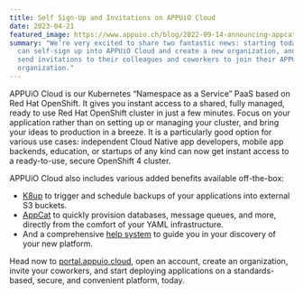 ```yaml
---
title: Self Sign-Up and Invitations on APPUiO Cloud
date: 2023-04-21
featured_image: https://www.appuio.ch/blog/2022-09-14-announcing-appcat-on-appuio-cloud/appuio-slides-4-.png
summary: "We’re very excited to share two fantastic news: starting today, users
  can self-sign up into APPUiO Cloud and create a new organization, and also
  send invitations to their colleagues and coworkers to join their APPUiO Cloud
  organization."
---
```

APPUiO Cloud is our Kubernetes “Namespace as a Service” PaaS based on Red Hat OpenShift. It gives you instant access to a shared, fully managed, ready to use Red Hat OpenShift cluster in just a few minutes. Focus on your application rather than on setting up or managing your cluster, and bring your ideas to production in a breeze. It is a particularly good option for various use cases: independent Cloud Native app developers, mobile app backends, education, or startups of any kind can now get instant access to a ready-to-use, secure OpenShift 4 cluster.

APPUiO Cloud also includes various added benefits available off-the-box:

* [K8up](https://k8up.io/) to trigger and schedule backups of your applications into external S3 buckets.
* [AppCat](https://appcat.ch) to quickly provision databases, message queues, and more, directly from the comfort of your YAML infrastructure.
* And a comprehensive [help system](https://docs.appuio.cloud/) to guide you in your discovery of your new platform.

Head now to [portal.appuio.cloud](https://portal.appuio.cloud), open an account, create an organization, invite your coworkers, and start deploying applications on a standards-based, secure, and convenient platform, today.